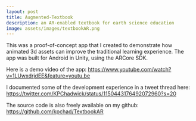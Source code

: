 ```yaml
---
layout: post
title: Augmented-Textbook
description: an AR-enabled textbook for earth science education
image: assets/images/textbookAR.png
---
```


This was a proof-of-concept app that I created to demonstrate how animated 3d assets can improve the traditional learning experience. 
The app was built for Android in Unity, using the ARCore SDK.

Here is a demo video of the app: https://www.youtube.com/watch?v=1LUwxdrjdEE&feature=youtu.be 

I documented some of the development experience in a tweet thread here: https://twitter.com/KPChadwick/status/1150443176492072960?s=20

The source code is also freely available on my github: https://github.com/kpchad/TextbookAR
